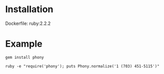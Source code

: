 # Installation

Dockerfile: ruby:2.2.2


# Example

`gem install phony`

`ruby -e "require('phony'); puts Phony.normalize('1 (703) 451-5115')"`
